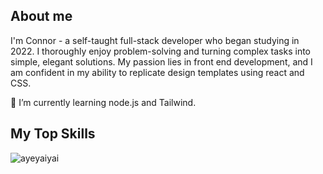 ## About me

I'm Connor - a self-taught full-stack developer who began studying in 2022. I thoroughly enjoy problem-solving and turning complex tasks into simple, elegant solutions. My passion lies in front end development, and I am confident in my ability to replicate design templates using react and CSS. 

🌱 I’m currently learning node.js and Tailwind.

## My Top Skills
<p><img align="center" src="https://github-readme-stats.vercel.app/api/top-langs?username=ayeyaiyai&show_icons=true&locale=en&layout=compact" alt="ayeyaiyai" /></p>


<!--
**ayeyaiyai/ayeyaiyai** is a ✨ _special_ ✨ repository because its `README.md` (this file) appears on your GitHub profile.

Here are some ideas to get you started:

- 🔭 I’m currently working on ...
- 🌱 I’m currently learning ...
- 👯 I’m looking to collaborate on ...
- 🤔 I’m looking for help with ...
- 💬 Ask me about ...
- 📫 How to reach me: ...
- 😄 Pronouns: ...
- ⚡ Fun fact: ...
-->
